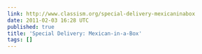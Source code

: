 ```yaml
---
link: http://www.classism.org/special-delivery-mexicaninabox
date: 2011-02-03 16:28 UTC
published: true
title: 'Special Delivery: Mexican-in-a-Box'
tags: []
---
```



